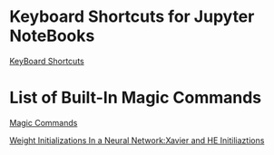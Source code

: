 <h1>Keyboard Shortcuts for Jupyter NoteBooks</h1>

[KeyBoard Shortcuts](http://video.udacity-data.com.s3.amazonaws.com/topher/2017/April/58e412d0_keyboard-shortcuts/keyboard-shortcuts.ipynb)

<h1> List of  Built-In Magic Commands </h1>

[Magic Commands](https://ipython.readthedocs.io/en/stable/interactive/magics.html)

[Weight Initializations In a Neural Network:Xavier and HE Initiliaztions](https://towardsdatascience.com/weight-initialization-techniques-in-neural-networks-26c649eb3b78)
